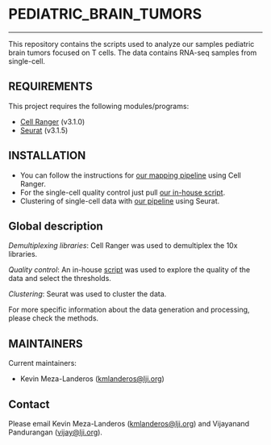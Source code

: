 # PEDIATRIC_BRAIN_TUMORS
------------

This repository contains the scripts used to analyze our samples pediatric brain tumors focused on T cells.
The data contains RNA-seq samples from single-cell.

REQUIREMENTS
------------

This project requires the following modules/programs:

* [Cell Ranger](https://support.10xgenomics.com/single-cell-gene-expression/software/pipelines/latest/what-is-cell-ranger) (v3.1.0)
* [Seurat](https://satijalab.org/seurat) (v3.1.5)

INSTALLATION
------------

* You can follow the instructions for [our mapping pipeline](https://github.com/vijaybioinfo/cellranger_wrappeR) using Cell Ranger.
* For the single-cell quality control just pull [our in-house script](https://github.com/vijaybioinfo/quality_control).
* Clustering of single-cell data with [our pipeline](https://github.com/vijaybioinfo/clustering) using Seurat.

Global description
------------

*Demultiplexing libraries*: Cell Ranger was used to demultiplex the 10x libraries.

*Quality control*: An in-house [script](https://github.com/vijaybioinfo/quality_control)
was used to explore the quality of the data and select the thresholds.

*Clustering*: Seurat was used to cluster the data.

For more specific information about the data generation and processing, please check the methods.

MAINTAINERS
-----------

Current maintainers:
* Kevin Meza-Landeros (kmlanderos@lji.org)

Contact
-----------
Please email Kevin Meza-Landeros (kmlanderos@lji.org) and Vijayanand Pandurangan (vijay@lji.org).
